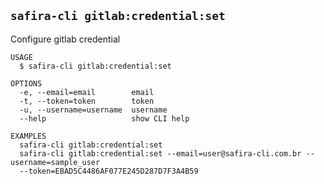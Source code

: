 <!-- order:13 -->
## `safira-cli gitlab:credential:set`

Configure gitlab credential

```
USAGE
  $ safira-cli gitlab:credential:set

OPTIONS
  -e, --email=email        email
  -t, --token=token        token
  -u, --username=username  username
  --help                   show CLI help

EXAMPLES
  safira-cli gitlab:credential:set
  safira-cli gitlab:credential:set --email=user@safira-cli.com.br --username=sample_user 
  --token=EBAD5C4486AF077E245D287D7F3A4B59
```
